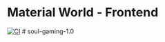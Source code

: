 # Material World - Frontend

[![CI](https://github.com/ardenlabs/CCIP-Materialworld-Frontend/actions/workflows/ci.yml/badge.svg)](https://github.com/ardenlabs/CCIP-Materialworld-Frontend/actions/workflows/ci.yml)
#   s o u l - g a m i n g - 1 . 0  
 